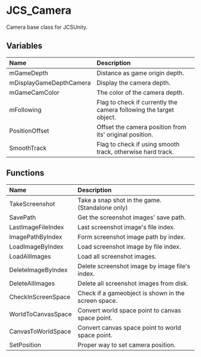 # JCS_Camera

Camera base class for JCSUnity.

## Variables

| Name                    | Description                                                        |
|:------------------------|:-------------------------------------------------------------------|
| mGameDepth              | Distance as game origin depth.                                     |
| mDisplayGameDepthCamera | Display the camera depth.                                          |
| mGameCamColor           | The color of the camera depth.                                     |
| mFollowing              | Flag to check if currently the camera following the target object. |
| PositionOffset          | Offset the camera position from its' original position.            |
| SmoothTrack             | Flag to check if using smooth track, otherwise hard track.         |

## Functions

| Name               | Description                                         |
|:-------------------|:----------------------------------------------------|
| TakeScreenshot     | Take a snap shot in the game. (Standalone only)     |
| SavePath           | Get the screenshot images' save path.               |
| LastImageFileIndex | Last screenshot image's file index.                 |
| ImagePathByIndex   | Form screenshot image path by index.                |
| LoadImageByIndex   | Load screenshot image by file index.                |
| LoadAllImages      | Load all screenshot images.                         |
| DeleteImageByIndex | Delete screenshot image by image file's index.      |
| DeleteAllImages    | Delete all screenshot images from disk.             |
| CheckInScreenSpace | Check if a gameobject is shown in the screen space. |
| WorldToCanvasSpace | Convert world space point to canvas space point.    |
| CanvasToWorldSpace | Convert canvas space point to world space point.    |
| SetPosition        | Proper way to set camera position.                  |
